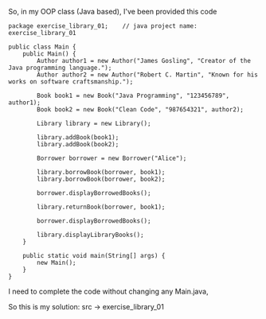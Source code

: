So, in my OOP class (Java based), I've been provided this code
    
    package exercise_library_01;    // java project name: exercise_library_01
    
    public class Main {
    	public Main() {
    		Author author1 = new Author("James Gosling", "Creator of the Java programming language.");
    	    Author author2 = new Author("Robert C. Martin", "Known for his works on software craftsmanship.");
    	
    	    Book book1 = new Book("Java Programming", "123456789", author1);
    	    Book book2 = new Book("Clean Code", "987654321", author2);
    	
    	    Library library = new Library();
    	
    	    library.addBook(book1);
    	    library.addBook(book2);
    	
    	    Borrower borrower = new Borrower("Alice");
    	
    	    library.borrowBook(borrower, book1);
    	    library.borrowBook(borrower, book2);
    	
    	    borrower.displayBorrowedBooks();
    	
    	    library.returnBook(borrower, book1);
    	
    	    borrower.displayBorrowedBooks();
    	    
    	    library.displayLibraryBooks();
    	}
    	
    	public static void main(String[] args) {
    		new Main();
    	}
    }

I need to complete the code without changing any Main.java,

So this is my solution:
src -> exercise_library_01
